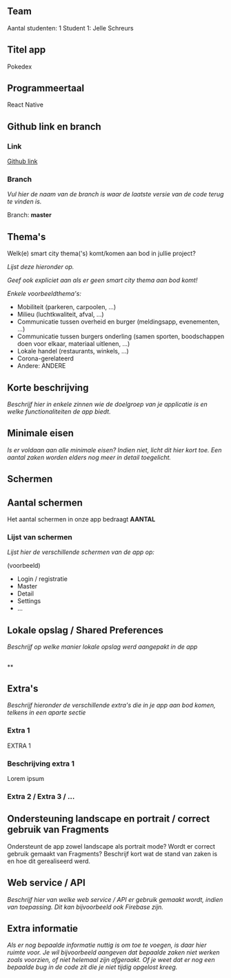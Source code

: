 ## Team
Aantal studenten: 1
Student 1: Jelle Schreurs

## Titel app
Pokedex

## Programmeertaal
React Native

## Github link en branch

### Link

[Github link](https://github.com/android/android-test)

### Branch

*Vul hier de naam van de branch is waar de laatste versie van de code terug te vinden is.*

Branch: **master**

## Thema's

Welk(e) smart city thema('s) komt/komen aan bod in jullie project?

*Lijst deze hieronder op.*

*Geef ook expliciet aan als er geen smart city thema aan bod komt!*

*Enkele voorbeeldthema's:*

* Mobiliteit (parkeren, carpoolen, ...)
* Milieu (luchtkwaliteit, afval, ...)
* Communicatie tussen overheid en burger (meldingsapp, evenementen, ...)
* Communicatie tussen burgers onderling (samen sporten, boodschappen doen voor elkaar, materiaal uitlenen, ...)
* Lokale handel (restaurants, winkels, ...)
* Corona-gerelateerd
* Andere: ANDERE

## Korte beschrijving

*Beschrijf hier in enkele zinnen wie de doelgroep van je applicatie is en welke functionaliteiten de app biedt.*

## Minimale eisen

*Is er voldaan aan alle minimale eisen? Indien niet, licht dit hier kort toe. Een aantal zaken worden elders nog meer in detail toegelicht.*

## Schermen

## Aantal schermen

Het aantal schermen in onze app bedraagt **AANTAL**

### Lijst van schermen

*Lijst hier de verschillende schermen van de app op:*

(voorbeeld)

* Login / registratie
* Master
* Detail
* Settings
* ...

## Lokale opslag / Shared Preferences

*Beschrijf op welke manier lokale opslag werd aangepakt in de app*

## 

**

## Extra's

*Beschrijf hieronder de verschillende extra's die in je app aan bod komen, telkens in een aparte sectie*

### Extra 1

EXTRA 1

### Beschrijving extra 1

Lorem ipsum

### Extra 2 / Extra 3 / ...

## Ondersteuning landscape en portrait / correct gebruik van Fragments

Ondersteunt de app zowel landscape als portrait mode? Wordt er correct gebruik gemaakt van Fragments? Beschrijf kort wat de stand van zaken is en hoe dit gerealiseerd werd.

## Web service / API

*Beschrijf hier van welke web service / API er gebruik gemaakt wordt, indien van toepassing. Dit kan bijvoorbeeld ook Firebase zijn.*

## Extra informatie

*Als er nog bepaalde informatie nuttig is om toe te voegen, is daar hier ruimte voor. Je wil bijvoorbeeld aangeven dat bepaalde zaken niet werken zoals voorzien, of niet helemaal zijn afgeraakt. Of je weet dat er nog een bepaalde bug in de code zit die je niet tijdig opgelost kreeg.*